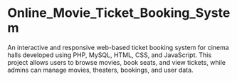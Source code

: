 # Online_Movie_Ticket_Booking_System
An interactive and responsive web-based ticket booking system for cinema halls developed using PHP, MySQL, HTML, CSS, and JavaScript. This project allows users to browse movies, book seats, and view tickets, while admins can manage movies, theaters, bookings, and user data.
